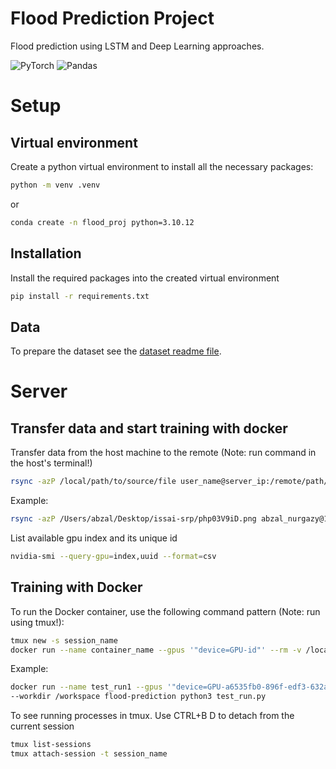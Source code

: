 # Flood Prediction Project

Flood prediction using LSTM and Deep Learning approaches.

![PyTorch](https://img.shields.io/badge/PyTorch-%2523EE4C2C.svg?style=for-the-badge&logo=PyTorch&logoColor=white)
![Pandas](https://img.shields.io/badge/pandas-%23150458.svg?style=for-the-badge&logo=pandas&logoColor=white)

# Setup

## Virtual environment

Create a python virtual environment to install all the necessary packages:

```bash
python -m venv .venv
```

or 

```bash
conda create -n flood_proj python=3.10.12
```

## Installation

Install the required packages into the created virtual environment

```bash
pip install -r requirements.txt
```

## Data

To prepare the dataset see the [dataset readme file](https://github.com/LuftWaffe99/flood-prediction/tree/main/dataset/README.md).


# Server

## Transfer data and start training with docker

Transfer data from the host machine to the remote (Note: run command in the host's terminal!)

```bash
rsync -azP /local/path/to/source/file user_name@server_ip:/remote/path/to/destination
```

Example:

```bash
rsync -azP /Users/abzal/Desktop/issai-srp/php03V9iD.png abzal_nurgazy@10.10.25.13:/raid/abzal_nurgazy/flood-prediction
```

List available gpu index and its unique id

```bash
nvidia-smi --query-gpu=index,uuid --format=csv
```

## Training with Docker

To run the Docker container, use the following command pattern (Note: run using tmux!):

```bash
tmux new -s session_name
docker run --name container_name --gpus '"device=GPU-id"' --rm -v /local/path:/container/path --workdir /container/path image_name command
```

Example:

```bash
docker run --name test_run1 --gpus '"device=GPU-a6535fb0-896f-edf3-632a-c44f49ad8600"' --rm -v /raid/abzal_nurgazy/flood-prediction:/workspace \
--workdir /workspace flood-prediction python3 test_run.py
```

To see running processes in tmux. Use CTRL+B D to detach from the current session 

``` bash
tmux list-sessions
tmux attach-session -t session_name
```
